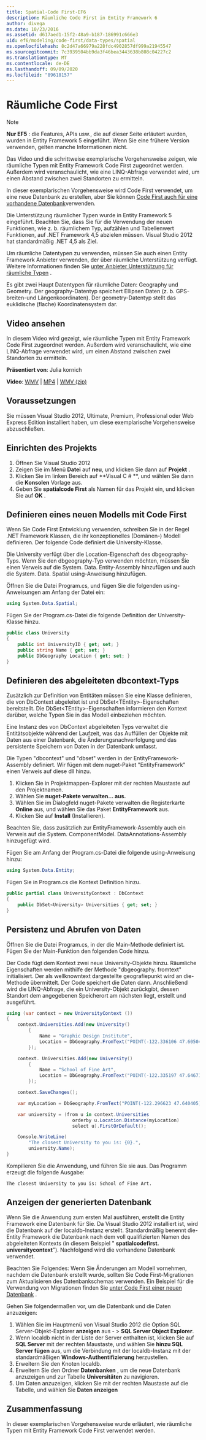 ```yaml
---
title: Spatial-Code First-EF6
description: Räumliche Code First in Entity Framework 6
author: divega
ms.date: 10/23/2016
ms.assetid: d617aed1-15f2-48a9-b187-186991c666e3
uid: ef6/modeling/code-first/data-types/spatial
ms.openlocfilehash: 8c2d47a66979a228fdc4902857df999a21945547
ms.sourcegitcommit: 7c3939504bb9da3f46bea3443638b808c04227c2
ms.translationtype: MT
ms.contentlocale: de-DE
ms.lasthandoff: 09/09/2020
ms.locfileid: "89618157"
---
```

# <a name="spatial---code-first"></a>Räumliche Code First
> [!NOTE]
> **Nur EF5** : die Features, APIs usw., die auf dieser Seite erläutert wurden, wurden in Entity Framework 5 eingeführt. Wenn Sie eine frühere Version verwenden, gelten manche Informationen nicht.

Das Video und die schrittweise exemplarische Vorgehensweise zeigen, wie räumliche Typen mit Entity Framework Code First zugeordnet werden. Außerdem wird veranschaulicht, wie eine LINQ-Abfrage verwendet wird, um einen Abstand zwischen zwei Standorten zu ermitteln.

In dieser exemplarischen Vorgehensweise wird Code First verwendet, um eine neue Datenbank zu erstellen, aber Sie können [Code First auch für eine vorhandene Datenbank](xref:ef6/modeling/code-first/workflows/existing-database)verwenden.

Die Unterstützung räumlicher Typen wurde in Entity Framework 5 eingeführt. Beachten Sie, dass Sie für die Verwendung der neuen Funktionen, wie z. b. räumlichem Typ, aufzählen und Tabellenwert Funktionen, auf .NET Framework 4,5 abzielen müssen. Visual Studio 2012 hat standardmäßig .NET 4,5 als Ziel.

Um räumliche Datentypen zu verwenden, müssen Sie auch einen Entity Framework Anbieter verwenden, der über räumliche Unterstützung verfügt. Weitere Informationen finden Sie [unter Anbieter Unterstützung für räumliche Typen](xref:ef6/fundamentals/providers/spatial-support) .

Es gibt zwei Haupt Datentypen für räumliche Daten: Geography und Geometry. Der geography-Datentyp speichert Ellipsen Daten (z. b. GPS-breiten-und Längenkoordinaten). Der geometry-Datentyp stellt das euklidische (flache) Koordinatensystem dar.

## <a name="watch-the-video"></a>Video ansehen
In diesem Video wird gezeigt, wie räumliche Typen mit Entity Framework Code First zugeordnet werden. Außerdem wird veranschaulicht, wie eine LINQ-Abfrage verwendet wird, um einen Abstand zwischen zwei Standorten zu ermitteln.

**Präsentiert von**: Julia kornich

**Video**: [WMV](https://download.microsoft.com/download/9/1/3/913EA17E-6F97-41D8-A4FE-805A0D83D26A/HDI-ITPro-MSDN-winvideo-spatialwithcodefirst.wmv)  |  [MP4](https://download.microsoft.com/download/9/1/3/913EA17E-6F97-41D8-A4FE-805A0D83D26A/HDI-ITPro-MSDN-mp4video-spatialwithcodefirst.m4v)  |  [WMV (zip)](https://download.microsoft.com/download/9/1/3/913EA17E-6F97-41D8-A4FE-805A0D83D26A/HDI-ITPro-MSDN-winvideo-spatialwithcodefirst.zip)

## <a name="pre-requisites"></a>Voraussetzungen

Sie müssen Visual Studio 2012, Ultimate, Premium, Professional oder Web Express Edition installiert haben, um diese exemplarische Vorgehensweise abzuschließen.

## <a name="set-up-the-project"></a>Einrichten des Projekts

1.  Öffnen Sie Visual Studio 2012
2.  Zeigen Sie im Menü **Datei** auf **neu**, und klicken Sie dann auf **Projekt** .
3.  Klicken Sie im linken Bereich auf **Visual C \# **, und wählen Sie dann die **Konsolen** Vorlage aus.
4.  Geben Sie **spatialcode First** als Namen für das Projekt ein, und klicken Sie auf **OK** .

## <a name="define-a-new-model-using-code-first"></a>Definieren eines neuen Modells mit Code First

Wenn Sie Code First Entwicklung verwenden, schreiben Sie in der Regel .NET Framework Klassen, die ihr konzeptionelles (Domänen-) Modell definieren. Der folgende Code definiert die University-Klasse.

Die University verfügt über die Location-Eigenschaft des dbgeography-Typs. Wenn Sie den dbgeography-Typ verwenden möchten, müssen Sie einen Verweis auf die System. Data. Entity-Assembly hinzufügen und auch die System. Data. Spatial using-Anweisung hinzufügen.

Öffnen Sie die Datei Program.cs, und fügen Sie die folgenden using-Anweisungen am Anfang der Datei ein:

``` csharp
using System.Data.Spatial;
```

Fügen Sie der Program.cs-Datei die folgende Definition der University-Klasse hinzu.

``` csharp
public class University  
{
    public int UniversityID { get; set; }
    public string Name { get; set; }
    public DbGeography Location { get; set; }
}
```

## <a name="define-the-dbcontext-derived-type"></a>Definieren des abgeleiteten dbcontext-Typs

Zusätzlich zur Definition von Entitäten müssen Sie eine Klasse definieren, die von DbContext abgeleitet ist und DbSet&lt;TEntity&gt;-Eigenschaften bereitstellt. Die DbSet&lt;TEntity&gt;-Eigenschaften informieren den Kontext darüber, welche Typen Sie in das Modell einbeziehen möchten.

Eine Instanz des von DbContext abgeleiteten Typs verwaltet die Entitätsobjekte während der Laufzeit, was das Auffüllen der Objekte mit Daten aus einer Datenbank, die Änderungsnachverfolgung und das persistente Speichern von Daten in der Datenbank umfasst.

Die Typen "dbcontext" und "dbset" werden in der EntityFramework-Assembly definiert. Wir fügen mit dem nuget-Paket "EntityFramework" einen Verweis auf diese dll hinzu.

1.  Klicken Sie in Projektmappen-Explorer mit der rechten Maustaste auf den Projektnamen.
2.  Wählen Sie **nuget-Pakete verwalten... aus.**
3.  Wählen Sie im Dialogfeld nuget-Pakete verwalten die Registerkarte **Online** aus, und wählen Sie das Paket **EntityFramework** aus.
4.  Klicken Sie auf **Install** (Installieren).

Beachten Sie, dass zusätzlich zur EntityFramework-Assembly auch ein Verweis auf die System. ComponentModel. DataAnnotations-Assembly hinzugefügt wird.

Fügen Sie am Anfang der Program.cs-Datei die folgende using-Anweisung hinzu:

``` csharp
using System.Data.Entity;
```

Fügen Sie in Program.cs die Kontext Definition hinzu. 

``` csharp
public partial class UniversityContext : DbContext
{
    public DbSet<University> Universities { get; set; }
}
```

## <a name="persist-and-retrieve-data"></a>Persistenz und Abrufen von Daten

Öffnen Sie die Datei Program.cs, in der die Main-Methode definiert ist. Fügen Sie der Main-Funktion den folgenden Code hinzu.

Der Code fügt dem Kontext zwei neue University-Objekte hinzu. Räumliche Eigenschaften werden mithilfe der Methode "dbgeography. fromtext" initialisiert. Der als wellknowntext dargestellte geografiepunkt wird an die-Methode übermittelt. Der Code speichert die Daten dann. Anschließend wird die LINQ-Abfrage, die ein University-Objekt zurückgibt, dessen Standort dem angegebenen Speicherort am nächsten liegt, erstellt und ausgeführt.

``` csharp
using (var context = new UniversityContext ())
{
    context.Universities.Add(new University()
        {
            Name = "Graphic Design Institute",
            Location = DbGeography.FromText("POINT(-122.336106 47.605049)"),
        });

    context. Universities.Add(new University()
        {
            Name = "School of Fine Art",
            Location = DbGeography.FromText("POINT(-122.335197 47.646711)"),
        });

    context.SaveChanges();

    var myLocation = DbGeography.FromText("POINT(-122.296623 47.640405)");

    var university = (from u in context.Universities
                        orderby u.Location.Distance(myLocation)
                        select u).FirstOrDefault();

    Console.WriteLine(
        "The closest University to you is: {0}.",
        university.Name);
}
```

Kompilieren Sie die Anwendung, und führen Sie sie aus. Das Programm erzeugt die folgende Ausgabe:

```console
The closest University to you is: School of Fine Art.
```

## <a name="view-the-generated-database"></a>Anzeigen der generierten Datenbank

Wenn Sie die Anwendung zum ersten Mal ausführen, erstellt die Entity Framework eine Datenbank für Sie. Da Visual Studio 2012 installiert ist, wird die Datenbank auf der localdb-Instanz erstellt. Standardmäßig benennt die-Entity Framework die Datenbank nach dem voll qualifizierten Namen des abgeleiteten Kontexts (in diesem Beispiel " **spatialcodefirst. universitycontext**"). Nachfolgend wird die vorhandene Datenbank verwendet.  

Beachten Sie Folgendes: Wenn Sie Änderungen am Modell vornehmen, nachdem die Datenbank erstellt wurde, sollten Sie Code First-Migrationen zum Aktualisieren des Datenbankschemas verwenden. Ein Beispiel für die Verwendung von Migrationen finden Sie [unter Code First einer neuen Datenbank](xref:ef6/modeling/code-first/workflows/new-database) .

Gehen Sie folgendermaßen vor, um die Datenbank und die Daten anzuzeigen:

1.  Wählen Sie im Hauptmenü von Visual Studio 2012 die Option SQL Server-Objekt-Explorer **anzeigen** aus  - &gt; **SQL Server Object Explorer**.
2.  Wenn localdb nicht in der Liste der Server enthalten ist, klicken Sie auf **SQL Server** mit der rechten Maustaste, und wählen Sie **hinzu SQL Server fügen** aus, um die Verbindung mit der localdb-Instanz mit der standardmäßigen **Windows-Authentifizierung** herzustellen.
3.  Erweitern Sie den Knoten localdb.
4.  Erweitern Sie den Ordner **Datenbanken** , um die neue Datenbank anzuzeigen und zur Tabelle **Universitäten** zu navigieren.
5.  Um Daten anzuzeigen, klicken Sie mit der rechten Maustaste auf die Tabelle, und wählen Sie **Daten anzeigen**

## <a name="summary"></a>Zusammenfassung

In dieser exemplarischen Vorgehensweise wurde erläutert, wie räumliche Typen mit Entity Framework Code First verwendet werden. 
